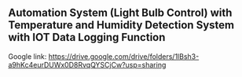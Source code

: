 ## **Automation System (Light Bulb Control) with Temperature and Humidity Detection System with IOT Data Logging Function**

Google link: https://drive.google.com/drive/folders/1lBsh3-a9hKc4eurDUWx0D8RvqQYSCjCw?usp=sharing

